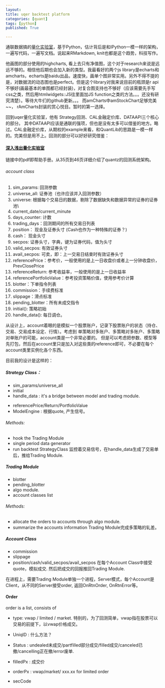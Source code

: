 ```yaml
---
layout: 
title: uqer backtest platform
categories: [quant]
tags: [python]
published: True

---
```



通联数据搞的[量化实验室](https://uqer.io/labs/)，基于Python，估计背后是和IPython一模一样的架构，一遍写代码，一遍写文档。说起来RMarkdown, knit也都是这个趋势，科技写作。

他画图的部分使用的highcharts, 看上去只有净值图，这个对于research来说是远远不够的。相信他后期也会加入新的类型。我最看好的两个js library是echarts和amcharts，echarts是baidu出品，速度快，画单个图非常实用。另外不得不提的是，对数据流的动态图也是perfect。但是这个library对我来说目前的瓶颈是r api不够好(画最基本的单图都已经封装)，对复合图支持也不够好（应该需要先手写css之类，然后用htmlwidgets::JS往里面加JS function之类的方法。。。还没有研究清楚）。等待大牛们的github更新。。。
而amCharts中amStockChart足够完美~~， rAmCharts封装的赏心悦目。暂时的第一选择。

回到uqer量化实验室，他有 Strategy回测、CAL金融定价库、DATAAPI三个核心的部分。
其中DATAAPI应该是通联的强项，但也是没有太多可以借鉴的地方。略过。CAL金融定价库，从期权的example来看，和QuantLib的思路是一模一样的。完美但是用不上。回测的部分可以好好研究借鉴：


#### [深入浅出量化实验室](/material/深入浅出量化实验室.pdf)
链接中的pdf即帮助手册。从35页到46页详细介绍了quantz的回测系统架构。

###### account class
1. sim_params: 回测参数
2. universe_all: 证券池（也许应该并入回测参数）
3. universe: 根据每个交易日的数据，剔除了数据缺失和数据异常的证券的证券池\
4. current_date/current_minute
5. days_counter: 计数
6. trading_days：回测期间的所有交易日列表
7. position： 现金及证券头寸 (Cash也作为一种特殊的证券？)
8. cash：  现金头寸
9. secpos: 证券头寸，字典，键为证券代码，值为头寸
10. valid_secpos: 有效证券头寸
11. avail_secpos: 可卖，即：上一交易日结束时有效证券头寸
12. referencePrice：参考价，一般使用的是上一日收盘价或者上一分钟收盘价，PrevClosePrice
13. referenceReturn: 参考收益率，一般使用的是上一日收益率
14. referencePortfolioValue：参考投资策略价值，使用参考价计算
15. blotter：下单指令列表
16. commission：手续费标准
17. slippage：滑点标准
18. pending_blotter：所有未成交指令
19. initial(): 策略初始
20. handle_data(): 每日调仓。



从设计上，account着眼的是模拟一个股票账户，记录下股票账户的状态（持仓、交易、交易成本设定、行情）。考虑到 单策略对多账户、多策略对多账户、多策略对单账户的可能，account类是一个非常必要的。
但是可以考虑把参数、模型等先打包，然后在account里只是加入对这些类的reference即可，不必要在每个account类里实例化各个东西。

目前我的设计是这样的：
##### Strategy Class：
+ sim_params/universe_all
+ initial
+ handle_data : it's a bridge between model and trading module.
* referencePrice/Return/PortfolioValue
* ModelEngine : 根据quote, 产生信号。
###### Methods:
* hook the Trading Module 
* single period data generator
* run backtest
StrategyClass 监控着交易信号，在handle_data生成了交易单后，推给Trading Module.

##### Trading Module
* blotter
* pending_blotter
* algo module.
* account classes list
###### Methods:
* allocate the orders to accounts through algo module.
* summarize the accounts information
Trading Module完成多策略的轧差。


##### Account Class
* commission
* slippage
* position/cash/valid_secpos/avail_secpos
在每个Account Class中接受quote，模拟成交. 然后把成交的回报推回Trading Module.


在进程上，需要Trading Module单独一个进程，Server模式，每个Account是Client，从不同的Server接受order, 返回OnRtnOrder, OnRtnError等。

#### Order 
order is a list, consists of 
* type: vwap / limited / market.  特别的，为了回测简单，vwap指在股票可以交易的前提下，以vwap价格成交。

* UniqID : 什么方法？
* Status : undealed未成交/partfilled部分成交/filled成交/canceled已撤/cancelling正在撤/error废单. 
* filledPx : 成交价
* orderPx  : vwap/market/ xxx.xx for limited order
* secCode  












